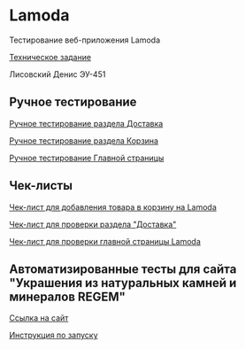 # Lamoda
Тестирование веб-приложения Lamoda

[Техническое задание](Техническое%20задание.md)

Лисовский Денис ЭУ-451

## Ручное тестирование


[Ручное тестирование раздела Доставка](Ручное%20тестирование%20раздела%20Доставка.docx)

[Ручное тестирование раздела Корзина](Ручное_тестирование_раздела_Корзина.docx)


[Ручное тестирование Главной страницы](Ручное_тестирование_Главной_страницы.docx)


## Чек-листы

[Чек-лист для добавления товара в корзину на Lamoda](Shopping_Cart.md)

[Чек-лист для проверки раздела "Доставка"](Delivery.md)

[Чек-лист для проверки главной страницы Lamoda](Main_Page.md)

## Автоматизированные тесты для сайта "Украшения из натуральных камней и минералов REGEM"
[Ссылка на сайт](https://regem.store/)

[Инструкция по запуску](pytest-selenium/README.md)

